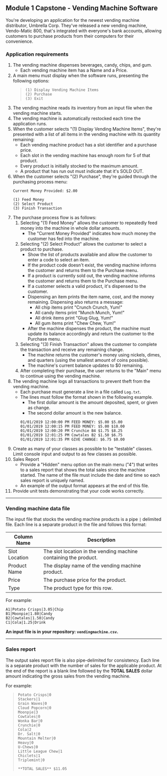 ## Module 1 Capstone - Vending Machine Software

You're developing an application for the newest vending machine distributor,
Umbrella Corp. They've released a new vending machine, Vendo-Matic 800, that's integrated
with everyone's bank accounts, allowing customers to purchase products from their computers for their convenience.

### Application requirements

1. The vending machine dispenses beverages, candy, chips, and gum.
   - Each vending machine item has a Name and a Price.
2. A main menu must display when the software runs, presenting the following options:
    > ```
    > (1) Display Vending Machine Items
    > (2) Purchase
    > (3) Exit
    > ```
3. The vending machine reads its inventory from an input file when the vending machine
starts.
4. The vending machine is automatically restocked each time the application runs.
5. When the customer selects "(1) Display Vending Machine Items", they're presented
with a list of all items in the vending machine with its quantity remaining:
    - Each vending machine product has a slot identifier and a purchase price.
    - Each slot in the vending machine has enough room for 5 of that product.
    - Every product is initially stocked to the maximum amount.
    - A product that has run out must indicate that it's SOLD OUT.
6. When the customer selects "(2) Purchase", they're guided through the purchasing
process menu:
    ```
    Current Money Provided: $2.00
    
    (1) Feed Money
    (2) Select Product
    (3) Finish Transaction
    
    ```
7. The purchase process flow is as follows:
    1. Selecting "(1) Feed Money" allows the customer to repeatedly feed money into the
    machine in whole dollar amounts.
        - The "Current Money Provided" indicates how much money the customer
        has fed into the machine.
    2. Selecting "(2) Select Product" allows the customer to select a product to
    purchase.
        - Show the list of products available and allow the customer to enter
        a code to select an item.
        - If the product code doesn't exist, the vending machine informs the customer and returns them
        to the Purchase menu.
        - If a product is currently sold out, the vending machine informs the customer and returns them to the
        Purchase menu.
        - If a customer selects a valid product, it's dispensed to the customer.
        - Dispensing an item prints the item name, cost, and the money
        remaining. Dispensing also returns a message:
          - All chip items print "Crunch Crunch, Yum!"
          - All candy items print "Munch Munch, Yum!"
          - All drink items print "Glug Glug, Yum!"
          - All gum items print "Chew Chew, Yum!"
        - After the machine dispenses the product, the machine must update its balance
        accordingly and return the customer to the Purchase menu.
    3. Selecting "(3) Finish Transaction" allows the customer to complete the
    transaction and receive any remaining change.
        - The machine returns the customer's money using nickels, dimes, and quarters
        (using the smallest amount of coins possible).
        - The machine's current balance updates to $0 remaining.
    4. After completing their purchase, the user returns to the "Main" menu to
    continue using the vending machine.
8. The vending machine logs all transactions to prevent theft from the vending machine.
   - Each purchase must generate a line in a file called `Log.txt`.
   - The lines must follow the format shown in the following example.
       - The first dollar amount is the amount deposited, spent, or given as change.
       - The second dollar amount is the new balance.
        ```
        01/01/2019 12:00:00 PM FEED MONEY: $5.00 $5.00 
        01/01/2019 12:00:15 PM FEED MONEY: $5.00 $10.00 
        01/01/2019 12:00:20 PM Crunchie B4 $1.75 $8.25 
        01/01/2019 12:01:25 PM Cowtales B2 $1.50 $6.75 
        01/01/2019 12:01:35 PM GIVE CHANGE: $6.75 $0.00
        ```
9. Create as many of your classes as possible to be "testable" classes. Limit console
input and output to as few classes as possible.
10. Sales Report
    - Provide a "Hidden" menu option on the main menu ("4") that writes to a sales
    report that shows the total sales since the machine started. The name of the
    file must include the date and time so each sales report is uniquely named.
    - An example of the output format appears at the end of this file.
11. Provide unit tests demonstrating that your code works correctly.
___
### Vending machine data file
The input file that stocks the vending machine products is a pipe `|` delimited file. Each line is a separate product in the file and follows this format:

| Column Name   | Description |
----------------|-------------|
| Slot Location | The slot location in the vending machine containing the product.   |
| Product Name  | The display name of the vending machine product.                   |
| Price         | The purchase price for the product.                                |
| Type          | The product type for this row.                                     |

For example:

```
A1|Potato Crisps|3.05|Chip
B1|Moonpie|1.80|Candy
B2|Cowtales|1.50|Candy
C1|Cola|1.25|Drink
```

**An input file is in your repository: `vendingmachine.csv`.**

 ---
### Sales report
The output sales report file is also pipe-delimited for consistency. Each line is a separate product with the number of sales for the applicable product. At the end of the report is a blank line followed by the **TOTAL SALES** dollar amount indicating the gross sales from the vending machine.

For example:

>```
>Potato Crisps|0
>Stackers|1
>Grain Waves|0
>Cloud Popcorn|0
>Moonpie|3
>Cowtales|0
>Wonka Bar|0
>Crunchie|0
>Cola|2
>Dr. Salt|0
>Mountain Melter|0
>Heavy|0
>U-Chews|0
>Little League Chew|1
>Chiclets|1
>Triplemint|0
>
>**TOTAL SALES** $11.05
>```
